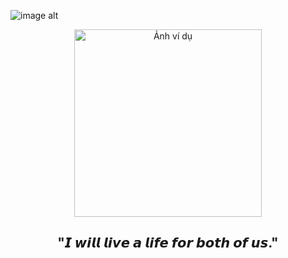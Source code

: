 ![image alt](https://i.pinimg.com/736x/21/92/ce/2192ce2be0232416f8598d7465ad20f6.jpg)
<p align="center">
  <img src="https://i.pinimg.com/736x/21/92/ce/2192ce2be0232416f8598d7465ad20f6.jpg" width="300" alt="Ảnh ví dụ">
</p>

<h2 align="center">"𝙄 𝙬𝙞𝙡𝙡 𝙡𝙞𝙫𝙚 𝙖 𝙡𝙞𝙛𝙚 𝙛𝙤𝙧 𝙗𝙤𝙩𝙝 𝙤𝙛 𝙪𝙨."</h2>


